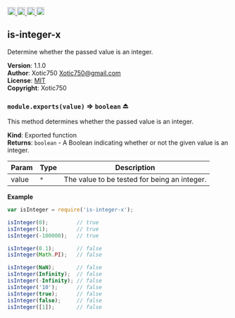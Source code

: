 <a href="https://travis-ci.org/Xotic750/is-integer-x"
   title="Travis status">
<img
   src="https://travis-ci.org/Xotic750/is-integer-x.svg?branch=master"
   alt="Travis status" height="18"/>
</a>
<a href="https://david-dm.org/Xotic750/is-integer-x"
   title="Dependency status">
<img src="https://david-dm.org/Xotic750/is-integer-x.svg"
   alt="Dependency status" height="18"/>
</a>
<a href="https://david-dm.org/Xotic750/is-integer-x#info=devDependencies"
   title="devDependency status">
<img src="https://david-dm.org/Xotic750/is-integer-x/dev-status.svg"
   alt="devDependency status" height="18"/>
</a>
<a href="https://badge.fury.io/js/is-integer-x" title="npm version">
<img src="https://badge.fury.io/js/is-integer-x.svg"
   alt="npm version" height="18"/>
</a>
<a name="module_is-integer-x"></a>

## is-integer-x
Determine whether the passed value is an integer.

**Version**: 1.1.0  
**Author**: Xotic750 <Xotic750@gmail.com>  
**License**: [MIT](&lt;https://opensource.org/licenses/MIT&gt;)  
**Copyright**: Xotic750  
<a name="exp_module_is-integer-x--module.exports"></a>

### `module.exports(value)` ⇒ <code>boolean</code> ⏏
This method determines whether the passed value is an integer.

**Kind**: Exported function  
**Returns**: <code>boolean</code> - A Boolean indicating whether or not the given value is an integer.  

| Param | Type | Description |
| --- | --- | --- |
| value | <code>\*</code> | The value to be tested for being an integer. |

**Example**  
```js
var isInteger = require('is-integer-x');

isInteger(0);         // true
isInteger(1);         // true
isInteger(-100000);   // true

isInteger(0.1);       // false
isInteger(Math.PI);   // false

isInteger(NaN);       // false
isInteger(Infinity);  // false
isInteger(-Infinity); // false
isInteger('10');      // false
isInteger(true);      // false
isInteger(false);     // false
isInteger([1]);       // false
```
